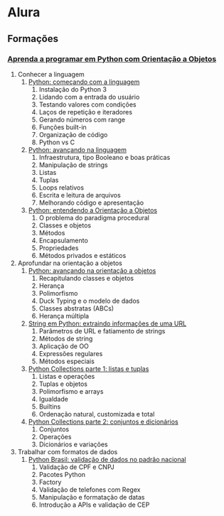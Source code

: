 # Alura
## Formações

### [Aprenda a programar em Python com Orientação a Objetos](https://cursos.alura.com.br/formacao-linguagem-python)
1. Conhecer a linguagem
    1. [Python: começando com a linguagem](https://cursos.alura.com.br/course/python-introducao-a-linguagem)
        1. Instalação do Python 3
        2. Lidando com a entrada do usuário
        3. Testando valores com condições
        4. Laços de repetição e iteradores
        5. Gerando números com range
        6. Funções built-in 
        7. Organização de código
        8. Python vs C
    2. [Python: avançando na linguagem](https://cursos.alura.com.br/course/python-3-avancando-na-linguagem)
       1. Infraestrutura, tipo Booleano e boas práticas
       2. Manipulação de strings
       3. Listas
       4. Tuplas
       5. Loops relativos
       6. Escrita e leitura de arquivos
       7. Melhorando código e apresentação
    3. [Python: entendendo a Orientação a Objetos](https://cursos.alura.com.br/course/python-entendendo-orientacao-objetos)
       1. O problema do paradigma procedural
       2. Classes e objetos
       3. Métodos
       4. Encapsulamento
       5. Propriedades
       6. Métodos privados e estáticos
 2. Aprofundar na orientação a objetos
    1. [Python: avançando na orientação a objetos](https://cursos.alura.com.br/course/python-3-avancando-orientacao-objetos)
       1. Recapitulando classes e objetos
       2. Herança
       3. Polimorfismo
       4. Duck Typing e o modelo de dados
       5. Classes abstratas (ABCs)
       6. Herança múltipla
    2. [String em Python: extraindo informações de uma URL](https://cursos.alura.com.br/course/string-python-extraindo-informacoes-url)
       1. Parâmetros de URL e fatiamento de strings
       2. Métodos de string
       3. Aplicação de OO
       4. Expressões regulares
       5. Métodos especiais
    3. [Python Collections parte 1: listas e tuplas](https://cursos.alura.com.br/course/python-collections-listas-e-tuplas)
       1. Listas e operações
       2. Tuplas e objetos
       3. Polimorfismo e arrays
       4. Igualdade
       5. Builtins
       6. Ordenação natural, customizada e total
    4. [Python Collections parte 2: conjuntos e dicionários](https://cursos.alura.com.br/course/python-collections-conjuntos-e-dicionarios)
       1. Conjuntos
       2. Operações
       3. Dicionários e variações
 3. Trabalhar com formatos de dados
    1. [Python Brasil: validação de dados no padrão nacional](https://cursos.alura.com.br/course/python-validacao-dados)
       1. Validação de CPF e CNPJ
       2. Pacotes Python
       3. Factory
       4. Validação de telefones com Regex
       5. Manipulação e formatação de datas
       6. Introdução a APIs e validação de CEP